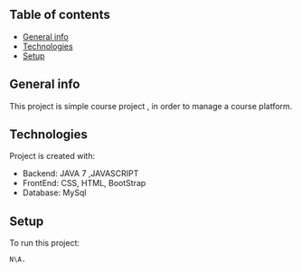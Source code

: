 ## Table of contents
* [General info](#general-info)
* [Technologies](#technologies)
* [Setup](#setup)

## General info
This project is simple course project , in order to manage a course platform.
	
## Technologies
Project is created with:
* Backend: JAVA 7 ,JAVASCRIPT
* FrontEnd: CSS, HTML, BootStrap
* Database: MySql
	
## Setup
To run this project:

```
N\A.
```

